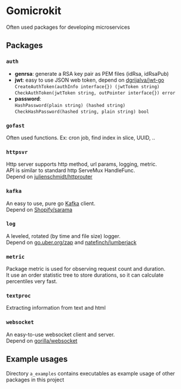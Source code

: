# Gomicrokit
Often used packages for developing microservices

## Packages

### `auth`
* __genrsa__: generate a RSA key pair as PEM files (idRsa, idRsaPub)
* __jwt__: easy to use JSON web token,
  depend on [dgrijalva/jwt-go](https://github.com/dgrijalva/jwt-go)  
  `CreateAuthToken(authInfo interface{}) (jwtToken string)`  
  `CheckAuthToken(jwtToken string, outPointer interface{}) error`  
* __password__:  
`HashPassword(plain string) (hashed string)`  
`CheckHashPassword(hashed string, plain string) bool`

### `gofast`
Often used functions. Ex: cron job, find index in slice, UUID, ..

### `httpsvr`
Http server supports http method, url params, logging, metric.  
API is similar to standard http ServeMux HandleFunc.  
Depend on [julienschmidt/httprouter](https://github.com/julienschmidt/httprouter)

### `kafka`
An easy to use, pure go [Kafka](https://kafka.apache.org/) client.  
Depend on [Shopify/sarama](https://github.com/Shopify/sarama)

### `log`
A leveled, rotated (by time and file size) logger.  
Depend on [go.uber.org/zap](https://github.com/uber-go/zap)
and [natefinch/lumberjack](https://github.com/natefinch/lumberjack)

### `metric`
Package metric is used for observing request count and duration.  
It use an order statistic tree to store durations, so it can calculate 
percentiles very fast.

### `textproc`
Extracting information from text and html

### `websocket`
An easy-to-use websocket client and server.  
Depend on [gorilla/websocket](https://github.com/gorilla/websocket)

## Example usages
Directory `a_examples` contains executables as example usage of 
other packages in this project
